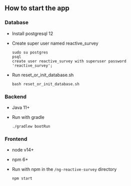 ## How to start the app

### Database
* Install postgresql 12
* Create super user named reactive_survey
     ```
     sudo su postgres
     psql
     create user reactive_survey with superuser password 'reactive_survey';
     ```
* Run reset_or_init_database.sh

    ```
    bash reset_or_init_database.sh
    ```
  
### Backend
* Java 11+
* Run with gradle

    ```
    ./gradlew bootRun
    ```
### Frontend
* node v14+
* npm 6+
* Run with npm in the `/ng-reactive-survey` directory

    ```
    npm start
    ```

